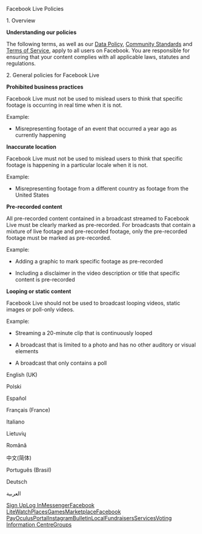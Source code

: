 Facebook Live Policies

1\. Overview

**Understanding our policies**

The following terms, as well as our [Data Policy](https://www.facebook.com/about/privacy/), [Community Standards](https://www.facebook.com/communitystandards/) and [Terms of Service](https://www.facebook.com/legal/terms), apply to all users on Facebook. You are responsible for ensuring that your content complies with all applicable laws, statutes and regulations.

2\. General policies for Facebook Live

**Prohibited business practices**

Facebook Live must not be used to mislead users to think that specific footage is occurring in real time when it is not.

Example:

*   Misrepresenting footage of an event that occurred a year ago as currently happening

**Inaccurate location**

Facebook Live must not be used to mislead users to think that specific footage is happening in a particular locale when it is not.

Example:

*   Misrepresenting footage from a different country as footage from the United States

**Pre-recorded content**

All pre-recorded content contained in a broadcast streamed to Facebook Live must be clearly marked as pre-recorded. For broadcasts that contain a mixture of live footage and pre-recorded footage, only the pre-recorded footage must be marked as pre-recorded.

Example:

*   Adding a graphic to mark specific footage as pre-recorded

*   Including a disclaimer in the video description or title that specific content is pre-recorded

**Looping or static content**

Facebook Live should not be used to broadcast looping videos, static images or poll-only videos.

Example:

*   Streaming a 20-minute clip that is continuously looped

*   A broadcast that is limited to a photo and has no other auditory or visual elements

*   A broadcast that only contains a poll

English (UK)

Polski

Español

Français (France)

Italiano

Lietuvių

Română

中文(简体)

Português (Brasil)

Deutsch

العربية

[Sign Up](https://www.facebook.com/reg/)[Log In](https://www.facebook.com/login/)[Messenger](https://l.facebook.com/l.php?u=https%3A%2F%2Fmessenger.com%2F&h=AT1ODU1Fctv2L96oyxD4f9aFFzQ18OIrW5tyXl3Af5bH7zyPj9YZF7o6gvCgwkoS4rZCa-knzgB8xaIRtSxp6Lpi7uSGF3uetnOIv2MoccubmEWchUN5ncvknR2bmvhkHwszGeSlwVrRMLO39HYgwHlI4f8RBgkZr-qumw)[Facebook Lite](https://www.facebook.com/lite/)[Watch](https://en-gb.facebook.com/watch/)[Places](https://www.facebook.com/places/)[Games](https://www.facebook.com/games/)[Marketplace](https://www.facebook.com/marketplace/)[Facebook Pay](https://pay.facebook.com/)[Oculus](https://l.facebook.com/l.php?u=https%3A%2F%2Fwww.oculus.com%2F&h=AT1ODU1Fctv2L96oyxD4f9aFFzQ18OIrW5tyXl3Af5bH7zyPj9YZF7o6gvCgwkoS4rZCa-knzgB8xaIRtSxp6Lpi7uSGF3uetnOIv2MoccubmEWchUN5ncvknR2bmvhkHwszGeSlwVrRMLO39HYgwHlI4f8RBgkZr-qumw)[Portal](https://portal.facebook.com/)[Instagram](https://l.facebook.com/l.php?u=https%3A%2F%2Fwww.instagram.com%2F&h=AT1ODU1Fctv2L96oyxD4f9aFFzQ18OIrW5tyXl3Af5bH7zyPj9YZF7o6gvCgwkoS4rZCa-knzgB8xaIRtSxp6Lpi7uSGF3uetnOIv2MoccubmEWchUN5ncvknR2bmvhkHwszGeSlwVrRMLO39HYgwHlI4f8RBgkZr-qumw)[Bulletin](https://www.bulletin.com/)[Local](https://www.facebook.com/local/lists/245019872666104/)[Fundraisers](https://www.facebook.com/fundraisers/)[Services](https://www.facebook.com/biz/directory/)[Voting Information Centre](https://www.facebook.com/votinginformationcenter/?entry_point=c2l0ZQ%3D%3D)[Groups](https://www.facebook.com/groups/explore/)